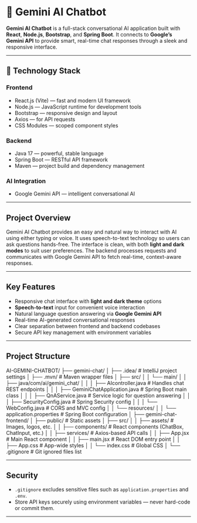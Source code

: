 # 🤖 Gemini AI Chatbot

**Gemini AI Chatbot** is a full-stack conversational AI application built with **React**, **Node.js**, **Bootstrap**, and **Spring Boot**. It connects to **Google’s Gemini API** to provide smart, real-time chat responses through a sleek and responsive interface.

---

## 🚀 Technology Stack

### Frontend

* React.js (Vite) — fast and modern UI framework
* Node.js — JavaScript runtime for development tools
* Bootstrap — responsive design and layout
* Axios — for API requests
* CSS Modules — scoped component styles

### Backend

* Java 17 — powerful, stable language
* Spring Boot — RESTful API framework
* Maven — project build and dependency management

### AI Integration

* Google Gemini API — intelligent conversational AI

---

## Project Overview

Gemini AI Chatbot provides an easy and natural way to interact with AI using either typing or voice. It uses speech-to-text technology so users can ask questions hands-free. The interface is clean, with both **light and dark modes** to suit user preferences. The backend processes requests and communicates with Google Gemini API to fetch real-time, context-aware responses.

---

## Key Features

* Responsive chat interface with **light and dark theme** options
* **Speech-to-text** input for convenient voice interaction
* Natural language question answering via **Google Gemini API**
* Real-time AI-generated conversational responses
* Clear separation between frontend and backend codebases
* Secure API key management with environment variables

---

## Project Structure

AI-GEMINI-CHATBOT/
├── gemini-chat/
│   ├── .idea/                     # IntelliJ project settings
│   ├── .mvn/                      # Maven wrapper files
│   ├── src/
│   │   └── main/
│   │       ├── java/com/ai/gemini_chat/
│   │       │   ├── AIcontroller.java        # Handles chat REST endpoints
│   │       │   ├── GeminiChatApplication.java # Spring Boot main class
│   │       │   ├── QnAService.java          # Service logic for question answering
│   │       │   ├── SecurityConfig.java      # Spring Security config
│   │       │   └── WebConfig.java           # CORS and MVC config
│   │       └── resources/
│   │           └── application.properties   # Spring Boot configuration
│
├── gemini-chat-frontend/
│   ├── public/                    # Static assets
│   ├── src/
│   │   ├── assets/                # Images, logos, etc.
│   │   ├── components/            # React components (ChatBox, ChatInput, etc.)
│   │   ├── services/              # Axios-based API calls
│   │   ├── App.jsx                # Main React component
│   │   ├── main.jsx               # React DOM entry point
│   │   ├── App.css                # App-wide styles
│   │   └── index.css              # Global CSS
│
└── .gitignore                     # Git ignored files list

---

## Security

* `.gitignore` excludes sensitive files such as `application.properties` and `.env`.
* Store API keys securely using environment variables — never hard-code or commit them.

---
